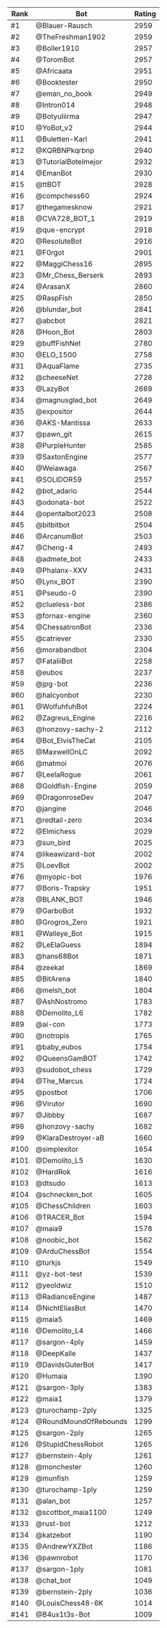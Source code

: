 Rank|Bot|Rating
---|---|---
#1|@Blauer-Rausch|2959
#2|@TheFreshman1902|2959
#3|@Boller1910|2957
#4|@ToromBot|2957
#5|@Africaata|2951
#6|@Booktester|2950
#7|@eman_no_book|2949
#8|@Intron014|2948
#9|@Botyuliirma|2947
#10|@YoBot_v2|2944
#11|@Buletten-Karl|2941
#12|@KQRBNPkqrbnp|2940
#13|@TutorialBotelmejor|2932
#14|@EmanBot|2930
#15|@ttBOT|2928
#16|@compchess60|2924
#17|@thegamesknow|2921
#18|@CVA728_BOT_1|2919
#19|@que-encrypt|2918
#20|@ResoluteBot|2916
#21|@F0rgot|2901
#22|@MaggiChess16|2895
#23|@Mr_Chess_Berserk|2893
#24|@ArasanX|2860
#25|@RaspFish|2850
#26|@blundar_bot|2841
#27|@abcbot|2821
#28|@Hoon_Bot|2803
#29|@buffFishNet|2780
#30|@ELO_1500|2758
#31|@AquaFlame|2735
#32|@cheeseNet|2728
#33|@LazyBot|2669
#34|@magnusglad_bot|2649
#35|@expositor|2644
#36|@AKS-Mantissa|2633
#37|@pawn_git|2615
#38|@PurpleHunter|2585
#39|@SaxtonEngine|2577
#40|@Weiawaga|2567
#41|@SOLIDOR59|2557
#42|@bot_adario|2544
#43|@odonata-bot|2522
#44|@opentalbot2023|2508
#45|@bitbitbot|2504
#46|@ArcanumBot|2503
#47|@Cheng-4|2493
#48|@admete_bot|2433
#49|@Phalanx-XXV|2431
#50|@Lynx_BOT|2390
#51|@Pseudo-0|2390
#52|@clueless-bot|2386
#53|@fornax-engine|2360
#54|@ChessatronBot|2336
#55|@catriever|2330
#56|@morabandbot|2304
#57|@FataliiBot|2258
#58|@eubos|2237
#59|@jpg-bot|2236
#60|@halcyonbot|2230
#61|@WolfuhfuhBot|2224
#62|@Zagreus_Engine|2216
#63|@honzovy-sachy-2|2112
#64|@Bot_ElvisTheCat|2105
#65|@MaxwellOnLC|2092
#66|@matmoi|2076
#67|@LeelaRogue|2061
#68|@Goldfish-Engine|2059
#69|@DragonroseDev|2047
#70|@jangine|2046
#71|@redtail-zero|2034
#72|@Elmichess|2029
#73|@sun_bird|2025
#74|@likeawizard-bot|2002
#75|@LoevBot|2002
#76|@myopic-bot|1976
#77|@Boris-Trapsky|1951
#78|@BLANK_BOT|1946
#79|@GarboBot|1932
#80|@Grogros_Zero|1921
#81|@Walleye_Bot|1915
#82|@LeElaGuess|1894
#83|@hans68Bot|1871
#84|@zeekat|1869
#85|@BitArena|1840
#86|@melsh_bot|1804
#87|@AshNostromo|1783
#88|@Demolito_L6|1782
#89|@ai-con|1773
#90|@notropis|1765
#91|@baby_eubos|1754
#92|@QueensGamBOT|1742
#93|@sudobot_chess|1729
#94|@The_Marcus|1724
#95|@postbot|1706
#96|@Virutor|1690
#97|@Jibbby|1687
#98|@honzovy-sachy|1682
#99|@KlaraDestroyer-aB|1660
#100|@simplexitor|1654
#101|@Demolito_L5|1630
#102|@HardRok|1616
#103|@dtsudo|1613
#104|@schnecken_bot|1605
#105|@ChessChildren|1603
#106|@TRACER_Bot|1594
#107|@maia9|1578
#108|@noobic_bot|1562
#109|@ArduChessBot|1554
#110|@turkjs|1549
#111|@yz-bot-test|1539
#112|@yeoldwiz|1510
#113|@RadianceEngine|1487
#114|@NichtEliasBot|1470
#115|@maia5|1469
#116|@Demolito_L4|1466
#117|@sargon-4ply|1459
#118|@DeepKalle|1437
#119|@DavidsGuterBot|1417
#120|@Humaia|1390
#121|@sargon-3ply|1383
#122|@maia1|1379
#123|@turochamp-2ply|1325
#124|@RoundMoundOfRebounds|1299
#125|@sargon-2ply|1265
#126|@StupidChessRobot|1265
#127|@bernstein-4ply|1261
#128|@monchester|1260
#129|@munfish|1259
#130|@turochamp-1ply|1259
#131|@alan_bot|1257
#132|@scottbot_maia1100|1249
#133|@rust-bot|1212
#134|@katzebot|1190
#135|@AndrewYXZBot|1186
#136|@pawnrobot|1170
#137|@sargon-1ply|1081
#138|@chat_bot|1049
#139|@bernstein-2ply|1036
#140|@LouisChess48-6K|1014
#141|@B4ux1t3s-Bot|1009
